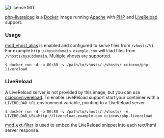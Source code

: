 ![License MIT](https://img.shields.io/badge/license-MIT-blue.svg)

[php-livereload][8] is a [Docker][1] image running [Apache][2] with [PHP][3] and [LiveReload][4] support.

### Usage

[mod\_vhost\_alias][5] is enabled and configured to serve files from `/vhosts/%1`. For example `http://mysubdomain.example.com` will load files from `/vhosts/mysubdomain`. Multiple vhosts are supported.

    $ docker run -d -p 80:80 -v /path/to/vhosts/:/vhosts/ cciocov/php-livereload

### LiveReload

A LiveReload server is not provided by this image, but you can use [cciocov/livereload][7]. To enable LiveReload support start your container with a `LIVERELOAD_URL` environment variable, pointing to a LiveReload server.

    $ docker run -d -p 80:80 -v /path/to/vhosts/:/vhosts/ -e LIVERELOAD_URL=http://livereload.example.com cciocov/php-livereload

[mod\_ext\_filter][6] is used to embed the LiveReload snippet into each text/html server response.

[1]: http://www.docker.com
[2]: http://httpd.apache.org
[3]: http://www.php.net
[4]: http://www.livereload.com
[5]: http://httpd.apache.org/docs/current/mod/mod_vhost_alias.html
[6]: http://httpd.apache.org/docs/current/mod/mod_ext_filter.html
[7]: http://github.com/cciocov/docker-livereload
[8]: http://hub.docker.com/r/cciocov/php-livereload/
